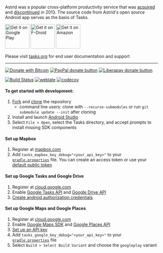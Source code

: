Astrid was a popular cross-platform productivity service that was [acquired](https://web.archive.org/web/20130811052500/http://blog.astrid.com/blog/2013/05/01/yahoo-acquires-astrid/) and [discontinued](https://techcrunch.com/2013/07/06/astrid-goes-dark-august-5-goodnight-sweet-squid/) in 2013. The source code from Astrid's open source Android app serves as the basis of Tasks.

[<img src="https://play.google.com/intl/en_us/badges/images/generic/en_badge_web_generic.png"
    alt="Get it on Google Play"
    height="80">](https://play.google.com/store/apps/details?id=org.tasks)
[<img src="https://fdroid.gitlab.io/artwork/badge/get-it-on.png"
    alt="Get it on F-Droid"
    height="80">](https://f-droid.org/packages/org.tasks)
[<img src="https://images-na.ssl-images-amazon.com/images/G/01/mobile-apps/devportal2/res/images/amazon-appstore-badge-english-white.png"
    alt="Get it on Amazon"
    height="80">](https://www.amazon.com/Tasks-Astrid-To-Do-List-Clone/dp/B00QHGTL7O)

Please visit [tasks.org](https://tasks.org) for end user documentation and support

---

[![Donate with Bitcoin](https://img.shields.io/badge/bitcoin-donate-yellow.svg?logo=bitcoin)](https://en.cryptobadges.io/donate/136mW34jW3cmZKhxuTDn3tHXMRwbbaRU8s)
[![PayPal donate button](https://img.shields.io/badge/paypal-donate-yellow.svg?logo=paypal)](https://www.paypal.com/cgi-bin/webscr?cmd=_donations&business=alex@tasks.org)
[![Liberapay donate button](https://img.shields.io/liberapay/receives/tasks.svg?logo=liberapay)](https://liberapay.com/tasks/donate)

[![Build Status](https://travis-ci.org/tasks/tasks.svg?branch=master)](https://travis-ci.org/tasks/tasks) [![weblate](https://hosted.weblate.org/widgets/tasks/-/android/svg-badge.svg)](https://hosted.weblate.org/engage/tasks/?utm_source=widget) [![codecov](https://codecov.io/gh/tasks/tasks/branch/master/graph/badge.svg)](https://codecov.io/gh/tasks/tasks)

#### To get started with development:
1. [Fork](https://help.github.com/articles/fork-a-repo/) and [clone](https://help.github.com/articles/cloning-a-repository/) the repository
    * command line users: clone with `--recurse-submodules` or run `git submodule update --init` after cloning
2. Install and launch [Android Studio](https://developer.android.com/studio/index.html)
3. Select `File > Open`, select the Tasks directory, and accept prompts to install missing SDK components

#### Set up Mapbox
1. Register at [mapbox.com](https://www.mapbox.com)
2. Add `tasks_mapbox_key_debug="<your_api_key>"` to your [`gradle.properties`](https://docs.gradle.org/current/userguide/build_environment.html#sec:gradle_configuration_properties) file. You can create an access token or use your [default public token](https://docs.mapbox.com/help/glossary/access-token/#default-public-token)

#### Set up Google Tasks and Google Drive
1. Register at [cloud.google.com](https://cloud.google.com)
2. Enable [Google Tasks API](https://console.cloud.google.com/apis/library/tasks.googleapis.com) and [Google Drive API](https://console.cloud.google.com/apis/library/drive.googleapis.com)
3. [Create android authorization credentials](https://developers.google.com/identity/protocols/OAuth2InstalledApp#creatingcred)

#### Set up Google Maps and Google Places
1. Register at [cloud.google.com](https://cloud.google.com)
2. Enable [Google Maps SDK](https://console.cloud.google.com/apis/library/maps-android-backend.googleapis.com) and [Google Places API](https://console.cloud.google.com/apis/library/places-backend.googleapis.com)
3. [Set up an API key](https://cloud.google.com/video-intelligence/docs/common/auth#set_up_an_api_key)
4. Add `tasks_google_key_debug="<your_api_key>"` to your [`gradle.properties`](https://docs.gradle.org/current/userguide/build_environment.html#sec:gradle_configuration_properties) file
5. Select `Build > Select Build Variant` and choose the `googleplay` variant
